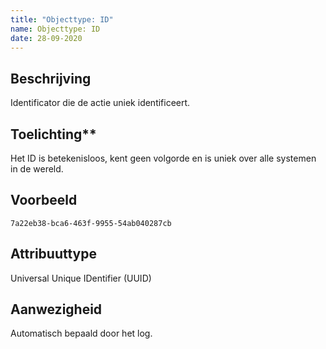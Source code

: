 ```yaml
---
title: "Objecttype: ID"
name: Objecttype: ID
date: 28-09-2020
---
```


## Beschrijving
Identificator die de actie uniek identificeert.

## Toelichting**
Het ID is betekenisloos, kent geen volgorde en is uniek over alle systemen in de wereld.

## Voorbeeld
`7a22eb38-bca6-463f-9955-54ab040287cb`
## Attribuuttype
Universal Unique IDentifier (UUID)

## Aanwezigheid
Automatisch bepaald door het log.
